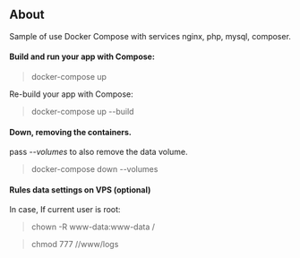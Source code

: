 ## About
Sample of use Docker Compose with services nginx, php, mysql, composer.

#### Build and run your app with Compose:
> docker-compose up

Re-build your app with Compose:
> docker-compose up --build

#### Down, removing the containers.
pass _--volumes_ to also remove the data volume.
> docker-compose down --volumes

#### Rules data settings on VPS (optional)
In case, If current user is root:
> chown -R www-data:www-data /<app-dir>

> chmod 777 /<app-dir>/www/logs